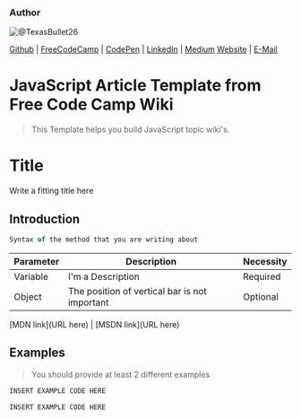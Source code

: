 ### Author

![@TexasBullet26](https://avatars3.githubusercontent.com/TexasBullet26?&s=128)

[Github](https://github.com/TexasBullet26) | [FreeCodeCamp](https://www.freecodecamp.org/texasbullet26) | [CodePen](http://codepen.io/TexasBullets26/) | [LinkedIn](https://www.linkedin.com/in/glenn-lanzer/) | [Medium](https://medium.com/@LanzerTrey26) [Website](https://TexasBullet26.github.io) | [E-Mail](mailto:lanzertrey@gmail.com)

# JavaScript Article Template from Free Code Camp Wiki

> This Template helps you build JavaScript topic wiki's.

# Title

Write a fitting title here

## Introduction

```javaScript
Syntax of the method that you are writing about
```

Parameter | Description                                   | Necessity
--------- | --------------------------------------------- | ---------
Variable  | I'm a Description                             | Required
Object    | The position of vertical bar is not important | Optional

[MDN link](URL here) | [MSDN link](URL here)

## Examples

> You should provide at least 2 different examples

```javascript
INSERT EXAMPLE CODE HERE
```

```javascript
INSERT EXAMPLE CODE HERE
```
